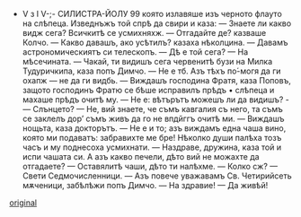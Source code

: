 ﻿
+ V з I V-;-
СИЛИСТРА-ЙОЛУ
99
която излавяше изъ черното флауто на слѣпеца. Изведнъжъ той спрѣ да свири и каза:
— Знаете ли какво видж сега?
Всичкитѣ се усмихняхж.
— Отгадайте де? казваше Колчо.
— Какво давашъ, ако усѣтилъ? казаха нѣколцина.
— Давамъ астрономическиятъ си телескопъ.
— Дѣ е той сега?
— На мѣсечината.
— Чакай, ти видишъ сега червенитѣ бузи на Милка Тудуричкипа, каза попъ Димчо.
— Не е тб. Азъ тѣхъ по́-могя да ги охапж — не да ги видбь.
— Виждашъ господина Фратя, каза Поповъ, защото господинъ Фратю се бѣше исправилъ прѣдъ • слѣпеца и махаше прѣдъ очитѣ му.
— Не е: вѣтърътъ можешъ ли да видишъ?
-— Слънцето?
— Не, вий знаете, че съмъ кавгалия съ него, та съмъ се заклелъ дор’ съмъ живъ да го не впдйггъ очитѣ ми.
— Виждашъ нощьта, каза докторътъ.
— Не е и то; азъ виждамъ една чаша вино, която ми подаватъ: забравихте ме бре!
Нѣколко души палѣха тозъ часъ и му поднесоха усмихнати.
— Наздраве, дружина, каза той и испи чашата си. А азъ какво печели, дѣто вий не можахте да отгадаете?
— Оставялитѣ чаши, дѣто ти налѣхме.
— Колко сж?
— Свети Седмочисленници.
— Азъ повече уважавамъ Св. Четирийсеть мѫченици, забѣлѣжи попъ Димчо.
— На здравие!
— Да живѣй!

[original](images/116.jpg)
